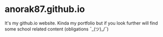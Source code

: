 # anorak87.github.io
It's my github.io website. Kinda my portfolio but if you look further will find some school related content (obligations ¯\_(ツ)_/¯)
